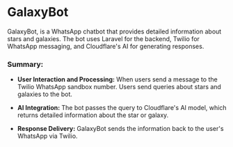 # GalaxyBot

GalaxyBot, is a WhatsApp chatbot that provides detailed information about stars and galaxies. The bot uses Laravel for the backend, Twilio for WhatsApp messaging, and Cloudflare's AI for generating responses.

### Summary:

- **User Interaction and Processing:** When users send a message to the Twilio WhatsApp sandbox number. Users send queries about stars and galaxies to the bot.

- **AI Integration:** The bot passes the query to Cloudflare's AI model, which returns detailed information about the star or galaxy.

- **Response Delivery:** GalaxyBot sends the information back to the user's WhatsApp via Twilio.

 
